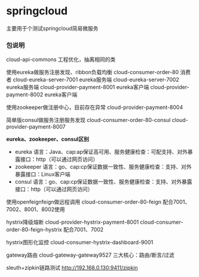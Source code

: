 # springcloud
主要用于个测试springcloud简易微服务

### 包说明
cloud-api-commons 工程优化，抽离相同的类

使用eureka做服务注册发现、ribbon负载均衡
cloud-consumer-order-80 消费者
cloud-eureka-server-7001 eureka服务端
cloud-eureka-server-7002 eureka服务端
cloud-provider-payment-8001 eureka客户端
cloud-provider-payment-8002 eureka客户端

使用zookeeper做注册中心，目前存在异常
cloud-provider-payment-8004

简单版consul做服务注册服务发现
cloud-consumer-order-80-consul
cloud-provider-payment-8007

**eureka、zookeeper、consul区别**
- eureka 语言：Java、cap:ap保证高可用、服务健康检查：可配支持、对外暴露接口：http（可以通过网页访问）
- zookeeper 语言：go、cap:cp保证数据一致性、服务健康检查：支持、对外暴露接口：Linux客户端
- consul 语言：go、cap:cp保证数据一致性、服务健康检查：支持、对外暴露接口：http（可以通过网页访问）

使用openfeignfeign做远程调用
cloud-consumer-order-80-feign
配合7001、7002、8001、8002使用

hystrix降级熔断
cloud-provider-hystrix-payment-8001
cloud-consumer-order-80-feign-hystrix
配合7001、7002

hystrix图形化监控
cloud-consumer-hystrix-dashboard-9001

gateway路由
cloud-gateway-gateway9527
三大核心：路由/断言/过滤

sleuth+zipkin链路测试
http://192.168.0.130:9411/zipkin
